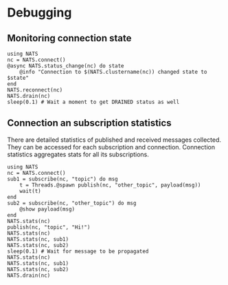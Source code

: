# Debugging

## Monitoring connection state

```@repl
using NATS
nc = NATS.connect()
@async NATS.status_change(nc) do state
    @info "Connection to $(NATS.clustername(nc)) changed state to $state"
end
NATS.reconnect(nc)
NATS.drain(nc)
sleep(0.1) # Wait a moment to get DRAINED status as well
```

## Connection an subscription statistics

There are detailed statistics of published and received messages collected.
They can be accessed for each subscription and connection. Connection statistics
aggregates stats for all its subscriptions.

```@repl
using NATS
nc = NATS.connect()
sub1 = subscribe(nc, "topic") do msg
    t = Threads.@spawn publish(nc, "other_topic", payload(msg))
    wait(t)    
end
sub2 = subscribe(nc, "other_topic") do msg
    @show payload(msg)
end
NATS.stats(nc)
publish(nc, "topic", "Hi!")
NATS.stats(nc)
NATS.stats(nc, sub1)
NATS.stats(nc, sub2)
sleep(0.1) # Wait for message to be propagated
NATS.stats(nc)
NATS.stats(nc, sub1)
NATS.stats(nc, sub2)
NATS.drain(nc)
```
